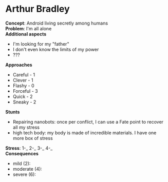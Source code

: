 # Arthur Bradley

**Concept**: Android living secretly among humans  
**Problem**: I'm all alone  
**Additional aspects**

- I'm looking for my "father"
- I don't even know the limits of my power
- ???

**Approaches**

- Careful - 1
- Clever - 1
- Flashy - 0
- Forceful - 3
- Quick - 2
- Sneaky - 2

**Stunts**

- Repairing nanobots: once per conflict, I can use a Fate point to recover all my stress
- high tech body: my body is made of incredible materials. I have one more box of stress

**Stress**: 1-_ 2-_ 3-\_ 4-\_  
**Consequences**

- mild (2):
- moderate (4):
- severe (6):
